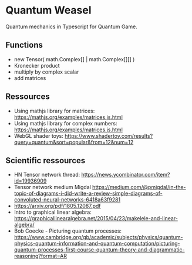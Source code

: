 # Quantum Weasel

Quantum mechanics in Typescript for Quantum Game.

## Functions

- new Tensor( math.Complex[] | math.Complex[][] )
- Kronecker product
- multiply by complex scalar
- add matrices

## Ressources

- Using mathjs library for matrices: <https://mathjs.org/examples/matrices.js.html>
- Using mathjs library for complex numbers: <https://mathjs.org/examples/matrices.js.html>
- WebGL shader toys: <https://www.shadertoy.com/results?query=quantum&sort=popular&from=12&num=12>

## Scientific ressources

- HN Tensor network thread: <https://news.ycombinator.com/item?id=19936909>
- Tensor network medium Migdal <https://medium.com/@pmigdal/in-the-topic-of-diagrams-i-did-write-a-review-simple-diagrams-of-convoluted-neural-networks-6418a63f9281>
- https://arxiv.org/pdf/1805.12087.pdf
- Intro to graphical linear algebra: <https://graphicallinearalgebra.net/2015/04/23/makelele-and-linear-algebra/>
- Bob Coecke - Picturing quantum processes: <https://www.cambridge.org/gb/academic/subjects/physics/quantum-physics-quantum-information-and-quantum-computation/picturing-quantum-processes-first-course-quantum-theory-and-diagrammatic-reasoning?format=AR>